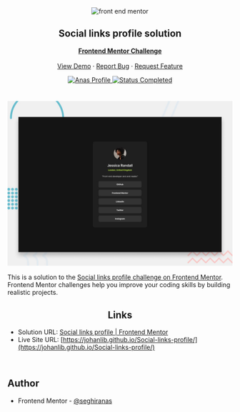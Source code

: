 <div id="top"></div>

<div align="center">

  <img src="https://www.frontendmentor.io/static/images/logo-mobile.svg" alt="front end mentor" width="80">

  <h2 align="center">Social links profile solution</h2>
  <p align="center">
  <!-- a modifier -->
    <a href="https://www.frontendmentor.io/challenges/social-links-profile-UG32l9m6dQ"><strong>Frontend Mentor Challenge</strong></a>
    <br />
    <br />
    <a href="https://johanlib.github.io/Social-links-profile/">View Demo</a>
    ·
    <a href="https://github.com/johanLib/Social-links-profile/issues" target="_blank">Report Bug</a>
    ·
    <a href="https://github.com/johanLib/Social-links-profile/issues" target="_blank">Request Feature</a>
  </p>
</div>

<!-- Bagdes -->
<div align="center">
  <!-- Profile -->
  <a href="https://www.frontendmentor.io/profile/seghiranas">
    <img src="https://img.shields.io/badge/Profile-Seghir%20Anas-07043B?style=for-the-badge&logo=frontendmentor" alt="Anas Profile">
  </a>
  <!-- Status -->
  <a href="#">
    <img src="https://img.shields.io/badge/Status-Completed-brightgreen?style=for-the-badge" alt="Status Completed">
  </a>

</div>

#

<div align="center">

![](./design/desktop-preview.jpg)

</div>

This is a solution to the [Social links profile challenge on Frontend Mentor](https://www.frontendmentor.io/challenges/social-links-profile-UG32l9m6dQ). Frontend Mentor challenges help you improve your coding skills by building realistic projects.

<h2 align="center">Links</h2>

- Solution URL: [Social links profile | Frontend Mentor](https://www.frontendmentor.io/solutions/social-links-profile-l2OBQel5wU)
- Live Site URL: [https://johanlib.github.io/Social-links-profile/](https://johanlib.github.io/Social-links-profile/)

<br>

## Author

- Frontend Mentor - [@seghiranas](https://www.frontendmentor.io/profile/seghiranas)
